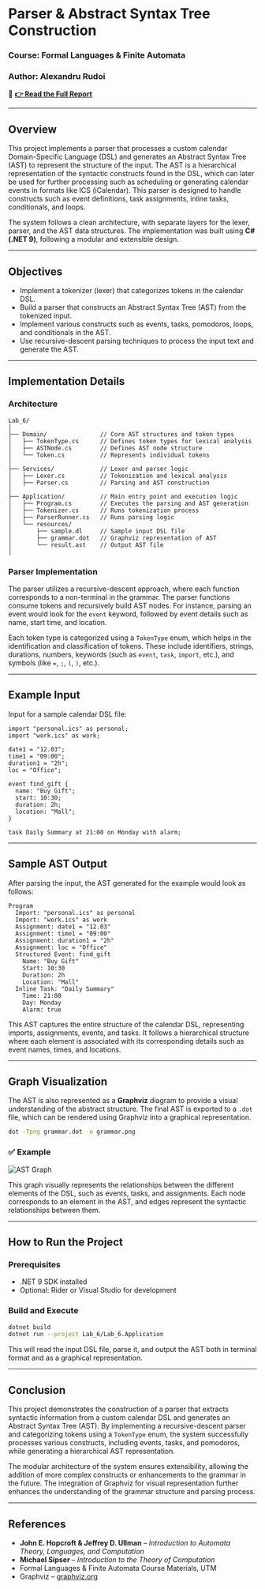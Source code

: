 # **Parser & Abstract Syntax Tree Construction**

### **Course**: Formal Languages & Finite Automata

### **Author**: Alexandru Rudoi

📑 **[👉 Read the Full Report](https://github.com/AlexandruRudoi/LFA_Labs/blob/Lab_6/REPORT.md)**

---

## **Overview**

This project implements a parser that processes a custom calendar Domain-Specific Language (DSL) and generates an Abstract Syntax Tree (AST) to represent the structure of the input. The AST is a hierarchical representation of the syntactic constructs found in the DSL, which can later be used for further processing such as scheduling or generating calendar events in formats like ICS (iCalendar). This parser is designed to handle constructs such as event definitions, task assignments, inline tasks, conditionals, and loops.

The system follows a clean architecture, with separate layers for the lexer, parser, and the AST data structures. The implementation was built using **C# (.NET 9)**, following a modular and extensible design.

---

## **Objectives**

- Implement a tokenizer (lexer) that categorizes tokens in the calendar DSL.
- Build a parser that constructs an Abstract Syntax Tree (AST) from the tokenized input.
- Implement various constructs such as events, tasks, pomodoros, loops, and conditionals in the AST.
- Use recursive-descent parsing techniques to process the input text and generate the AST.

---

## **Implementation Details**

### **Architecture**

```
Lab_6/
│
├── Domain/               // Core AST structures and token types
│   ├── TokenType.cs      // Defines token types for lexical analysis
│   ├── ASTNode.cs        // Defines AST node structure
│   └── Token.cs          // Represents individual tokens
│
├── Services/             // Lexer and parser logic
│   ├── Lexer.cs          // Tokenization and lexical analysis
│   ├── Parser.cs         // Parsing and AST construction
│
├── Application/          // Main entry point and execution logic
│   ├── Program.cs        // Executes the parsing and AST generation
│   ├── Tokenizer.cs      // Runs tokenization process
│   ├── ParserRunner.cs   // Runs parsing logic
│   └── resources/
│       ├── sample.dl     // Sample input DSL file
│       ├── grammar.dot   // Graphviz representation of AST
│       └── result.ast    // Output AST file
│
```

### **Parser Implementation**

The parser utilizes a recursive-descent approach, where each function corresponds to a non-terminal in the grammar. The parser functions consume tokens and recursively build AST nodes. For instance, parsing an event would look for the `event` keyword, followed by event details such as name, start time, and location.

Each token type is categorized using a `TokenType` enum, which helps in the identification and classification of tokens. These include identifiers, strings, durations, numbers, keywords (such as `event`, `task`, `import`, etc.), and symbols (like `=`, `;`, `(`, `)`, etc.).

---

## **Example Input**

Input for a sample calendar DSL file:

```text
import "personal.ics" as personal;
import "work.ics" as work;

date1 = "12.03";
time1 = "09:00";
duration1 = "2h";
loc = "Office";

event find_gift {
  name: "Buy Gift";
  start: 10:30;
  duration: 2h;
  location: "Mall";
}

task Daily Summary at 21:00 on Monday with alarm;
```

---

## **Sample AST Output**

After parsing the input, the AST generated for the example would look as follows:

```text
Program
  Import: "personal.ics" as personal
  Import: "work.ics" as work
  Assignment: date1 = "12.03"
  Assignment: time1 = "09:00"
  Assignment: duration1 = "2h"
  Assignment: loc = "Office"
  Structured Event: find_gift
    Name: "Buy Gift"
    Start: 10:30
    Duration: 2h
    Location: "Mall"
  Inline Task: "Daily Summary"
    Time: 21:00
    Day: Monday
    Alarm: true
```

This AST captures the entire structure of the calendar DSL, representing imports, assignments, events, and tasks. It follows a hierarchical structure where each element is associated with its corresponding details such as event names, times, and locations.

---

## **Graph Visualization**

The AST is also represented as a **Graphviz** diagram to provide a visual understanding of the abstract structure. The final AST is exported to a `.dot` file, which can be rendered using Graphviz into a graphical representation.

```bash
dot -Tpng grammar.dot -o grammar.png
```

### ✅ Example

![AST Graph](./resources/grammar.png)

This graph visually represents the relationships between the different elements of the DSL, such as events, tasks, and assignments. Each node corresponds to an element in the AST, and edges represent the syntactic relationships between them.

---

## **How to Run the Project**

### **Prerequisites**

- .NET 9 SDK installed
- Optional: Rider or Visual Studio for development

### **Build and Execute**

```bash
dotnet build
dotnet run --project Lab_6/Lab_6.Application
```

This will read the input DSL file, parse it, and output the AST both in terminal format and as a graphical representation.

---

## **Conclusion**

This project demonstrates the construction of a parser that extracts syntactic information from a custom calendar DSL and generates an Abstract Syntax Tree (AST). By implementing a recursive-descent parser and categorizing tokens using a `TokenType` enum, the system successfully processes various constructs, including events, tasks, and pomodoros, while generating a hierarchical AST representation.

The modular architecture of the system ensures extensibility, allowing the addition of more complex constructs or enhancements to the grammar in the future. The integration of Graphviz for visual representation further enhances the understanding of the grammar structure and parsing process.

---

## **References**

- **John E. Hopcroft & Jeffrey D. Ullman** – _Introduction to Automata Theory, Languages, and Computation_
- **Michael Sipser** – _Introduction to the Theory of Computation_
- Formal Languages & Finite Automata Course Materials, UTM
- Graphviz – [graphviz.org](https://graphviz.org/)

